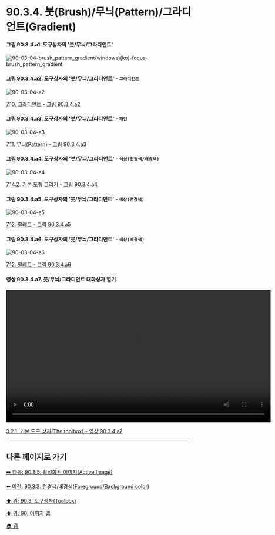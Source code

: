 # 90.3.4. 붓(Brush)/무늬(Pattern)/그라디언트(Gradient)

#### 그림 90.3.4.a1. 도구상자의 '붓/무늬/그라디언트'
![90-03-04-brush_pattern_gradient(windows)(ko)-focus-brush_pattern_gradient](https://github.com/wonder13662/gimp/assets/15767104/43215714-8479-4a14-8f54-3daffdb5fcda)

<a id="90-03-04-a2"></a>

#### 그림 90.3.4.a2. 도구상자의 '붓/무늬/그라디언트' - `그라디언트`
![90-03-04-a2](https://github.com/wonder13662/gimp/assets/15767104/f0f3242f-006c-417b-8d6b-82044636c631)

[7.10. 그라디언트 - 그림 90.3.4.a2](./07-10-gradients.md#90-03-04-a2)

<a id="90-03-04-a3"></a>

#### 그림 90.3.4.a3. 도구상자의 '붓/무늬/그라디언트' - `패턴`
![90-03-04-a3](https://github.com/wonder13662/gimp/assets/15767104/2eb5399d-e741-48c7-ae76-c1d8277c4b08)

[7.11. 무늬(Pattern) - 그림 90.3.4.a3](./07-11-patterns.md#90-03-04-a3)

<a id="90-03-04-a4"></a>

#### 그림 90.3.4.a4. 도구상자의 '붓/무늬/그라디언트' - `색상(전경색/배경색)`
![90-03-04-a4](https://github.com/wonder13662/gimp/assets/15767104/5c0772d5-07d5-404f-bb30-836be3943703)

[7.14.2. 기본 도형 그리기 - 그림 90.3.4.a4](./07-14-02-creating-a-basic-shape.md#90-03-04-a4)

<a id="90-03-04-a5"></a>

#### 그림 90.3.4.a5. 도구상자의 '붓/무늬/그라디언트' - `색상(전경색)`
![90-03-04-a5](https://github.com/wonder13662/gimp/assets/15767104/f1ae8ae0-2e40-437c-924d-e961c58438b4)

[7.12. 팔레트 - 그림 90.3.4.a5](./07-12-00-palettes.md#90-03-04-a5)

<a id="90-03-04-a6"></a>

#### 그림 90.3.4.a6. 도구상자의 '붓/무늬/그라디언트' - `색상(배경색)`
![90-03-04-a6](https://github.com/wonder13662/gimp/assets/15767104/2fcabec2-7760-4394-b1cd-8d93cb643d2e)

[7.12. 팔레트 - 그림 90.3.4.a6](./07-12-00-palettes.md#90-03-04-a6)

<a id="90-03-04-a7"></a>

#### 영상 90.3.4.a7. 붓/무늬/그라디언트 대화상자 열기
<video controls="controls" width="720" src="https://github.com/wonder13662/gimp/assets/15767104/06e78030-2328-4850-8822-8f78700a80af"></video>

[3.2.1. 기본 도구 상자(The toolbox) - 영상 90.3.4.a7](./03-02-01-the-toolbox.md#90-03-04-a7)

***

## 다른 페이지로 가기
[➡️ 다음: 90.3.5. 활성화된 이미지(Active Image)](./90-03-05-active_image.md)

[⬅️ 이전: 90.3.3. 전경색/배경색(Foreground/Background color)](./90-03-03-foreground_color_n_background_color.md)

[⬆️ 위: 90.3. 도구상자(Toolbox)](./90-03-00-toolbox.md)

[⬆️ 위: 90. 이미지 맵](./90-00-image-map.md)

[🏠 홈](./00-home.md)
